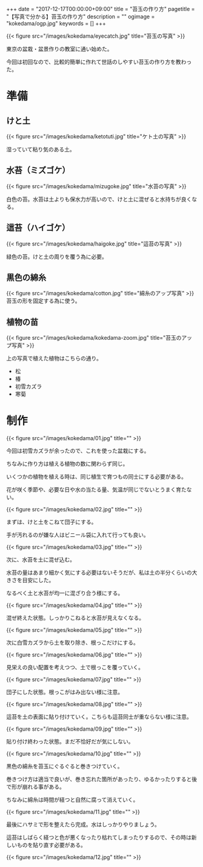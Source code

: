 +++
date = "2017-12-17T00:00:00+09:00"
title = "苔玉の作り方"
pagetitle = "【写真で分かる】苔玉の作り方"
description = ""
ogimage = "kokedama/ogp.jpg"
keywords = []
+++

{{< figure src="/images/kokedama/eyecatch.jpg" title="苔玉の写真" >}}

東京の盆栽・盆景作りの教室に通い始めた。

今回は初回なので、比較的簡単に作れて世話のしやすい苔玉の作り方を教わった。

# 準備
## けと土
{{< figure src="/images/kokedama/ketotuti.jpg" title="ケト土の写真" >}}

湿っていて粘り気のある土。

## 水苔（ミズゴケ）
{{< figure src="/images/kokedama/mizugoke.jpg" title="水苔の写真" >}}

白色の苔。水苔は土よりも保水力が高いので、けと土に混ぜると水持ちが良くなる。

## 這苔（ハイゴケ）
{{< figure src="/images/kokedama/haigoke.jpg" title="這苔の写真" >}}

緑色の苔。けと土の周りを覆う為に必要。

## 黒色の綿糸
{{< figure src="/images/kokedama/cotton.jpg" title="綿糸のアップ写真" >}}
苔玉の形を固定する為に使う。

## 植物の苗
{{< figure src="/images/kokedama/kokedama-zoom.jpg" title="苔玉のアップ写真" >}}

上の写真で植えた植物はこちらの通り。

* 松
* 椿
* 初雪カズラ
* 寒菊

# 制作

{{< figure src="/images/kokedama/01.jpg" title="" >}}

今回は初雪カズラが余ったので、これを使った盆栽にする。

ちなみに作り方は植える植物の数に関わらず同じ。

いくつかの植物を植える時は、同じ植生で育つもの同士にする必要がある。

花が咲く季節や、必要な日や水の当たる量、気温が同じでないとうまく育たない。

{{< figure src="/images/kokedama/02.jpg" title="" >}}

まずは、けと土をこねて団子にする。

手が汚れるのが嫌な人はビニール袋に入れて行っても良い。

{{< figure src="/images/kokedama/03.jpg" title="" >}}

次に、水苔を土に混ぜ込む。

水苔の量はあまり細かく気にする必要はないそうだが、私は土の半分くらいの大きさを目安にした。

なるべく土と水苔が均一に混ざり合う様にする。

{{< figure src="/images/kokedama/04.jpg" title="" >}}

混ぜ終えた状態。しっかりこねると水苔が見えなくなる。

{{< figure src="/images/kokedama/05.jpg" title="" >}}

次に白雪カズラから土を取り除き、根っこだけにする。

{{< figure src="/images/kokedama/06.jpg" title="" >}}

見栄えの良い配置を考えつつ、土で根っこを覆っていく。

{{< figure src="/images/kokedama/07.jpg" title="" >}}

団子にした状態。根っこがはみ出ない様に注意。

{{< figure src="/images/kokedama/08.jpg" title="" >}}

這苔を土の表面に貼り付けていく。こちらも這苔同士が重ならない様に注意。

{{< figure src="/images/kokedama/09.jpg" title="" >}}

貼り付け終わった状態。まだ不恰好だが気にしない。

{{< figure src="/images/kokedama/10.jpg" title="" >}}

黒色の綿糸を苔玉にぐるぐると巻きつけていく。

巻きつけ方は適当で良いが、巻き忘れた箇所があったり、ゆるかったりすると後で形が崩れる事がある。

ちなみに綿糸は時間が経つと自然に腐って消えていく。

{{< figure src="/images/kokedama/11.jpg" title="" >}}

最後にハサミで形を整えたら完成。水はしっかりやりましょう。

這苔はしばらく経つと色が悪くなったり枯れてしまったりするので、その時は新しいものを貼り直す必要がある。

{{< figure src="/images/kokedama/12.jpg" title="" >}}
